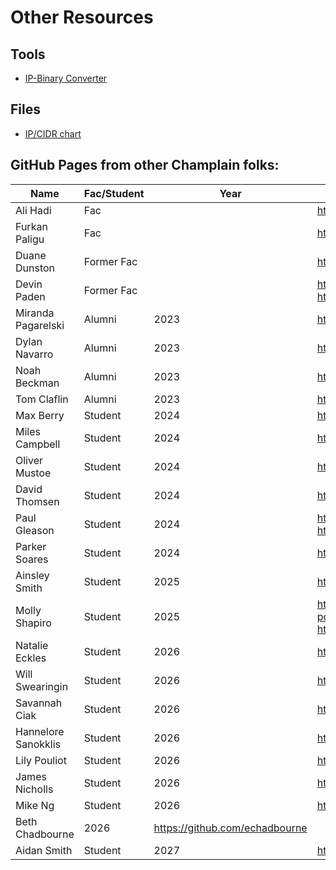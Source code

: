 # Other Resources

## Tools
* [IP-Binary Converter](https://www.browserling.com/tools/ip-to-bin)

## Files
* [IP/CIDR chart](/IPv4CIDRChart_2015.pdf)

## GitHub Pages from other Champlain folks:

| Name | Fac/Student | Year | Link(s) |
| ---- | --------- | ---- | ---- |
| Ali Hadi | Fac | |  https://github.com/ashemery |
| Furkan Paligu | Fac | | https://github.com/fpaligu |
| Duane Dunston | Former Fac |  |  https://github.com/thedunston |
| Devin Paden | Former Fac | | https://github.com/gmcyber <br/> https://greenmountaincyber.com |
| Miranda Pagarelski | Alumni | 2023 | https://github.com/mirpag |
| Dylan Navarro | Alumni | 2023 | https://github.com/Chromosom3 |
| Noah Beckman | Alumni | 2023 | https://github.com/CyberM00se |
| Tom Claflin | Alumni | 2023 | https://github.com/TomClaflin |
| Max Berry | Student | 2024 | https://github.com/Berrym-tech |
| Miles Campbell | Student | 2024 | https://github.com/soup-hacker |
| Oliver Mustoe | Student | 2024 | https://github.com/Oliver-Mustoe |
| David Thomsen | Student | 2024 | https://github.com/dthomsen116 |
| Paul Gleason | Student | 2024 | https://github.com/ChampPG <br/> https://gitbook.paulgleason.dev/ |
| Parker Soares | Student | 2024 | https://github.com/Ptsoares |
| Ainsley Smith | Student | 2025 | https://github.com/AinsleyPlayer |
| Molly Shapiro | Student | 2025 | https://molly-shapiro-portfolio.gitbook.io/home/ <br/> https://github.com/mshapiro2025 |
| Natalie Eckles | Student | 2026 | https://github.com/natalie363 |
| Will Swearingin | Student | 2026 | https://github.com/wswearingin |
| Savannah Ciak | Student | 2026 | https://github.com/savannahc502 |
| Hannelore Sanokklis | Student | 2026 | https://github.com/Hsanokklis |
| Lily Pouliot | Student | 2026 | https://github.com/LPouliot |
| James Nicholls | Student | 2026 | https://github.com/JNicholls2026 |
| Mike Ng | Student | 2026 | https://github.com/ItsMmmike |
| Beth Chadbourne | 2026 | https://github.com/echadbourne |
| Aidan Smith | Student | 2027 | https://github.com/aidan01smith |
